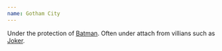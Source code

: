 ```yaml
---
name: Gotham City
---
```


Under the protection of [Batman](/beings/Batman). Often under attach from villians such as [Joker](/beings/Joker).
